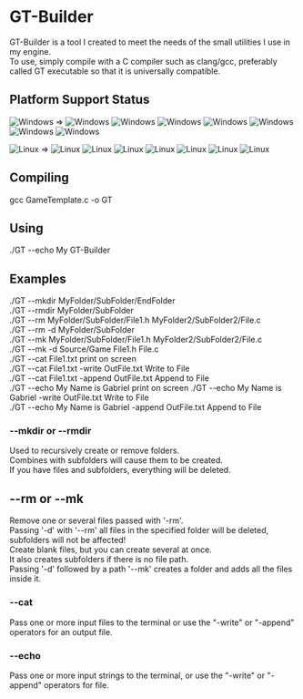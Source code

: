 # GT-Builder
GT-Builder is a tool I created to meet the needs of the small utilities I use in my engine.  
To use, simply compile with a C compiler such as clang/gcc, preferably called GT executable so that it is universally compatible.  

## Platform Support Status
![Windows](https://img.shields.io/badge/Windows-Supported-green) =>
![Windows](https://img.shields.io/badge/guid-OK-green)
![Windows](https://img.shields.io/badge/mkdir-OK-green)
![Windows](https://img.shields.io/badge/rmdir-OK-green)
![Windows](https://img.shields.io/badge/rm-NOT-red)
![Windows](https://img.shields.io/badge/mk-NOT-red)
![Windows](https://img.shields.io/badge/cat-OK-green)
![Windows](https://img.shields.io/badge/echo-OK-green)  

![Linux](https://img.shields.io/badge/Linux-Supported-green) =>
![Linux](https://img.shields.io/badge/uuid-OK-green)
![Linux](https://img.shields.io/badge/mkdir-OK-green)
![Linux](https://img.shields.io/badge/rmdir-OK-green)
![Linux](https://img.shields.io/badge/rm-OK-green)
![Linux](https://img.shields.io/badge/mk-OK-green)
![Linux](https://img.shields.io/badge/cat-OK-green)
![Linux](https://img.shields.io/badge/echo-OK-green)  

## Compiling
gcc GameTemplate.c -o GT
## Using
./GT --echo My GT-Builder

## Examples
./GT --mkdir MyFolder/SubFolder/EndFolder  
./GT --rmdir MyFolder/SubFolder  
./GT --rm MyFolder/SubFolder/File1.h MyFolder2/SubFolder2/File.c  
./GT --rm -d MyFolder/SubFolder  
./GT --mk  MyFolder/SubFolder/File1.h MyFolder2/SubFolder2/File.c  
./GT --mk  -d Source/Game File1.h File.c  
./GT --cat File1.txt print on screen  
./GT --cat File1.txt -write OutFile.txt Write to File  
./GT --cat File1.txt -append OutFile.txt Append to File  
./GT --echo My Name is Gabriel print on screen 
./GT --echo My Name is Gabriel -write OutFile.txt Write to File  
./GT --echo My Name is Gabriel -append OutFile.txt Append to File  

### --mkdir or --rmdir
Used to recursively create or remove folders.  
Combines with subfolders will cause them to be created.  
If you have files and subfolders, everything will be deleted.  

## --rm or --mk
Remove one or several files passed with '-rm'.  
Passing '-d' with '--rm' all files in the specified folder will be deleted, subfolders will not be affected!  
Create blank files, but you can create several at once.  
It also creates subfolders if there is no file path.  
Passing '-d' followed by a path '--mk' creates a folder and adds all the files inside it.  

### --cat
Pass one or more input files to the terminal or use the "-write" or "-append" operators for an output file.
### --echo
Pass one or more input strings to the terminal, or use the "-write" or "-append" operators for file.  

